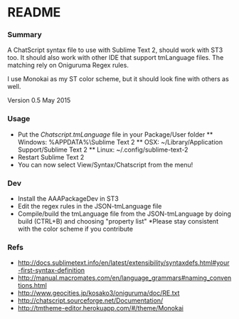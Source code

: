 # README #

### Summary ###

A ChatScript syntax file to use with Sublime Text 2, should work with ST3 too. It should also work with other IDE that support tmLanguage files. The matching rely on Oniguruma Regex rules. 

I use Monokai as my ST color scheme, but it should look fine with others as well.

Version 0.5
May 2015

### Usage ###
* Put the *Chatscript.tmLanguage* file in your Package/User folder
** Windows: %APPDATA%\Sublime Text 2
** OSX: ~/Library/Application Support/Sublime Text 2
** Linux: ~/.config/sublime-text-2
* Restart Sublime Text 2
* You can now select View/Syntax/Chatscript from the menu!

### Dev ###
* Install the AAAPackageDev in ST3 
* Edit the regex rules in the JSON-tmLanguage file 
* Compile/build the tmLanguage file from the JSON-tmLanguage by doing build (CTRL+B) and choosing "property list"
*Please stay consistent with the color scheme if you contribute 

### Refs ###
* http://docs.sublimetext.info/en/latest/extensibility/syntaxdefs.html#your-first-syntax-definition
* http://manual.macromates.com/en/language_grammars#naming_conventions.html
* http://www.geocities.jp/kosako3/oniguruma/doc/RE.txt
* http://chatscript.sourceforge.net/Documentation/
* http://tmtheme-editor.herokuapp.com/#/theme/Monokai
